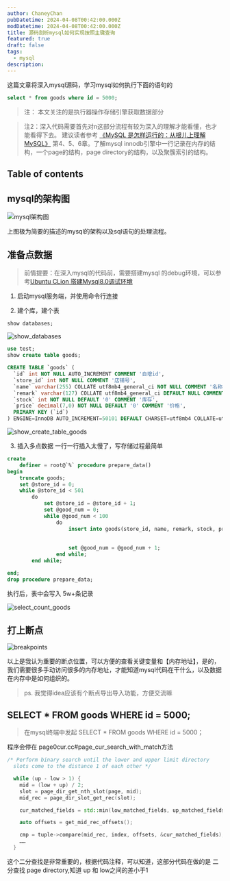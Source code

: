 ```yaml
---
author: ChaneyChan
pubDatetime: 2024-04-08T00:42:00.000Z
modDatetime: 2024-04-08T00:42:00.000Z
title: 源码剖析mysql如何实现按照主键查询
featured: true
draft: false
tags:
  - mysql
description:
---
```


这篇文章将深入mysql源码，学习mysql如何执行下面的语句的

```sql
select * from goods where id = 5000;
```

> 注： 本文关注的是执行器操作存储引擎获取数据部分

> 注2：深入代码需要首先对n这部分流程有较为深入的理解才能看懂，也才能看得下去。
> 建议读者参考 [《MySQL 是怎样运行的：从根儿上理解 MySQL》](https://relph1119.github.io/mysql-learning-notes/#/) 第4、5、6章。了解mysql innodb引擎中一行记录在内存的结构，一个page的结构，page directory的结构，以及聚簇索引的结构。

## Table of contents

## mysql的架构图

![mysql架构图](../../../assets/images/Mysql架构与执行流程.png)

上图极为简要的描述的mysql的架构以及sql语句的处理流程。

## 准备点数据

> 前情提要：在深入mysql的代码前，需要搭建mysql 的debug环境，可以参考[Ubuntu CLion 搭建Mysql8.0调试环境](https://buuuuuuug.github.io/posts/mysql/)

1. 启动mysql服务端，并使用命令行连接

2. 建个库，建个表

```sql
show databases;
```

![show_databases](../../../assets/images/show_databases.png)

```sql
use test;
show create table goods;
```

```sql
CREATE TABLE `goods` (
  `id` int NOT NULL AUTO_INCREMENT COMMENT '自增id',
  `store_id` int NOT NULL COMMENT '店铺号',
  `name` varchar(255) COLLATE utf8mb4_general_ci NOT NULL COMMENT '名称',
  `remark` varchar(127) COLLATE utf8mb4_general_ci DEFAULT NULL COMMENT '备注',
  `stock` int NOT NULL DEFAULT '0' COMMENT '库存',
  `price` decimal(7,0) NOT NULL DEFAULT '0' COMMENT '价格',
  PRIMARY KEY (`id`)
) ENGINE=InnoDB AUTO_INCREMENT=50101 DEFAULT CHARSET=utf8mb4 COLLATE=utf8mb4_general_ci COMMENT='商品表'
```

![show_create_table_goods](../../../assets/images/show_create_table_goods.png)

3. 插入多点数据
   一行一行插入太慢了，写存储过程最简单

```sql
create
    definer = root@`%` procedure prepare_data()
begin
    truncate goods;
    set @store_id = 0;
    while @store_id < 501
        do
            set @store_id = @store_id + 1;
            set @good_num = 0;
            while @good_num < 100
                do
                    insert into goods(store_id, name, remark, stock, price) VALUE (@store_id,
                                                                                   concat('goods ', @good_num, ' of store ', @store_id),
                                                                                   'remark', 100, 200);
                    set @good_num = @good_num + 1;
                end while;
        end while;

end;
drop procedure prepare_data;
```

执行后，表中会写入 5w+条记录

![select_count_goods](../../../assets/images/select_count_goods.png)

## 打上断点

![breakpoints](../../../assets/images/break_points.png)

以上是我认为重要的断点位置，可以方便的查看关键变量和【内存地址】，是的，我们需要很多手动访问很多的内存地址，才能知道mysql代码在干什么，以及数据在内存中是如何组织的。

> ps. 我觉得idea应该有个断点导出导入功能，方便交流嘛

## SELECT \* FROM goods WHERE id = 5000;

> 在mysql终端中发起 SELECT \* FROM goods WHERE id = 5000；

程序会停在 page0cur.cc#page_cur_search_with_match方法

```c++
/* Perform binary search until the lower and upper limit directory
  slots come to the distance 1 of each other */

  while (up - low > 1) {
    mid = (low + up) / 2;
    slot = page_dir_get_nth_slot(page, mid);
    mid_rec = page_dir_slot_get_rec(slot);

    cur_matched_fields = std::min(low_matched_fields, up_matched_fields);

    auto offsets = get_mid_rec_offsets();

    cmp = tuple->compare(mid_rec, index, offsets, &cur_matched_fields);
    ……
  }
```

这个二分查找是非常重要的，根据代码注释，可以知道，这部分代码在做的是 二分查找 page directory,知道 up 和 low之间的差小于1
